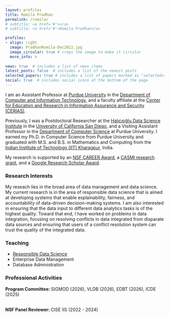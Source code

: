 ```yaml
---
layout: profiles
title: Romila Pradhan
permalink: /romila/
# subtitle: <a href='#'></a>
# subtitle: <a href='#'>Romila Pradhan</a>

profiles:
- align: right
  image: PradhanRomila-Dec2022.jpg
  image_circular: true # crops the image to make it circular
  more_info: >
    
news: true  # includes a list of news items
latest_posts: false  # includes a list of the newest posts
selected_papers: true # includes a list of papers marked as "selected={true}"
social: true  # includes social icons at the bottom of the page
---
```


I am an Assistant Professor at <a href="https://www.purdue.edu">Purdue University</a> in the <a href="https://polytechnic.purdue.edu/departments/computer-and-information-technology">Department of Computer and Information Technology</a>, and a faculty affiliate at the <a href="https://www.cerias.purdue.edu/">Center for Education and Research in Information Assurance and Security (CERIAS)</a>.

Previously, I was a Postdoctoral Researcher at the <a href="https://datascience.ucsd.edu/">Halıcıoğlu Data Science Institute</a> in the <a href="https://ucsd.edu/">University of California San Diego</a>, and a Visiting Assistant Professor in the <a href="https://www.cs.purdue.edu/">Department of Computer Science</a> at Purdue University. I earned my Ph.D. in Computer Science from Purdue University and graduated with M.S. and B.S. in Mathematics and Computing from the <a href="http://www.iitkgp.ac.in/">Indian Institute of Technology (IIT) Kharagpur</a>, India.

My research is supported by an <a href="https://www.nsf.gov/awardsearch/showAward?AWD_ID=2237149">NSF CAREER Award</a>, a <a href="https://casmi.northwestern.edu/research/projects/data-biases.html">CASMI research grant</a>, and a <a href="https://research.google/outreach/research-scholar-program/recipients/?category=2022">Google Research Scholar Award</a>.

<h3>Research Interests</h3>
My reseach lies in the broad area of data management and data science. My current research is in the area of responsible data science that is aimed at developing systems that enable explainability, fairness, and accountability of data-driven decision-making systems. I am also interested in ensuring that the data input to different data analytics tasks is of the highest quality. Toward that end, I have worked on problems in data integration, focusing on resolving conflicts in data integrated from disparate data sources and ensuring that users of a conflict resolution system can trust the quality of the integrated data.


<h3>Teaching</h3>
<ul>
  <li><a href="https://romilapradhan.github.io/teaching/">Responsible Data Science</a></li>
  <li>Enterprise Data Management</li>
  <li>Database Administration</li>
</ul>


<h3>Professional Activities</h3>

<b>Program Committee: </b> SIGMOD (2026), VLDB (2026), EDBT (2026), ICDE (2025)

<br><b>NSF Panel Reviewer: </b> CISE IIS (2022 - 2024)




